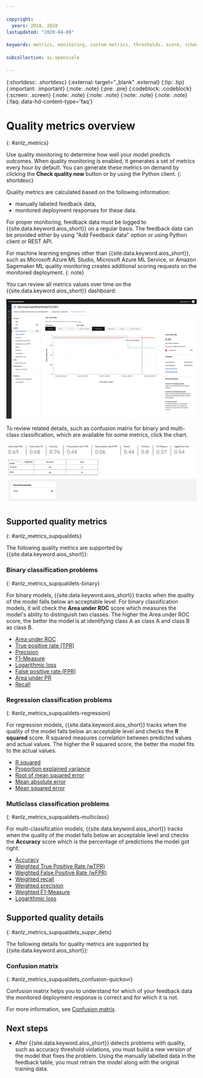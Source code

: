 ```yaml
---

copyright:
  years: 2018, 2020
lastupdated: "2020-04-08"

keywords: metrics, monitoring, custom metrics, thresholds, score, schedule, recommendation

subcollection: ai-openscale

---
```


{:shortdesc: .shortdesc}
{:external: target="_blank" .external}
{:tip: .tip}
{:important: .important}
{:note: .note}
{:pre: .pre}
{:codeblock: .codeblock}
{:screen: .screen}
{:note: .note}
{:note: .note}
{:note: .note}
{:note: .note}
{:faq: data-hd-content-type='faq'}

# Quality metrics overview
{: #anlz_metrics}

Use quality monitoring to determine how well your model predicts outcomes. When quality monitoring is enabled, it generates a set of metrics every hour by default. You can generate these metrics on demand by clicking the **Check quality now** button or by using the Python client.
{: shortdesc}

Quality metrics are calculated based on the following information:

- manually labeled feedback data,
- monitored deployment responses for these data.

For proper monitoring, feedback data must be logged to {{site.data.keyword.aios_short}} on a regular basis. The feedback data can be provided either by using "Add Feedback data" option or using Python client or REST API.

For machine learning engines other than {{site.data.keyword.aios_short}}, such as Microsoft Azure ML Studio, Microsoft Azure ML Service, or Amazon Sagemaker ML quality monitoring creates additional scoring requests on the monitored deployment.
{: note}

You can review all metrics values over time on the {{site.data.keyword.aios_short}} dashboard:

![quality metrics chart showing drift of area under ROC](images/wos-quality-area-under-roc.png)


To review related details, such as confusion matrix for binary and multi-class classification, which are available for some metrics, click the chart.

![detail table of quality metrics](images/wos-quality-confusion-matrix.png)

## Supported quality metrics
{: #anlz_metrics_supqualdets}

The following quality metrics are supported by {{site.data.keyword.aios_short}}:

### Binary classification problems
{: #anlz_metrics_supqualdets-binary}

For binary models, {{site.data.keyword.aios_short}} tracks when the quality of the model falls below an acceptable level. For binary classification models, it will check the **Area under ROC** score which measures the model's ability to distinguish two classes. The higher the Area under ROC score, the better the model is at identifying class A as class A and class B as class B.

- [Area under ROC](/docs/services/ai-openscale?topic=ai-openscale-quality_roc)
- [True positive rate (TPR)](/docs/services/ai-openscale?topic=ai-openscale-quality_tpr)
- [Precision](/docs/services/ai-openscale?topic=ai-openscale-quality_precision)
- [F1-Measure](/docs/services/ai-openscale?topic=ai-openscale-quality_f1-measr)
- [Logarithmic loss](/docs/services/ai-openscale?topic=ai-openscale-quality_log_loss)
- [False positive rate (FPR)](/docs/services/ai-openscale?topic=ai-openscale-quality_fpr_false)
- [Area under PR](/docs/services/ai-openscale?topic=ai-openscale-quality-area-pr)
- [Recall](/docs/services/ai-openscale?topic=ai-openscale-quality_recall)

### Regression classification problems
{: #anlz_metrics_supqualdets-regression}

For regression models, {{site.data.keyword.aios_short}} tracks when the quality of the model falls below an acceptable level and checks the **R squared** score. R squared measures correlation between predicted values and actual values. The higher the R squared score, the better the model fits to the actual values.

- [R squared](/docs/services/ai-openscale?topic=ai-openscale-quality_r_squared)
- [Proportion explained variance](/docs/services/ai-openscale?topic=ai-openscale-quality_var)
- [Root of mean squared error](/docs/services/ai-openscale?topic=ai-openscale-supqualdets_squ_errors_mean)
- [Mean absolute error](/docs/services/ai-openscale?topic=ai-openscale-quality_abserror)
- [Mean squared error](/docs/services/ai-openscale?topic=ai-openscale-quality_squerror)

### Mutliclass classification problems
{: #anlz_metrics_supqualdets-multiclass}

For multi-classification models, {{site.data.keyword.aios_short}} tracks when the quality of the model falls below an acceptable level and checks the **Accuracy** score which is the percentage of predictions the model got right.

- [Accuracy](/docs/services/ai-openscale?topic=ai-openscale-accuracy-opener)
- [Weighted True Positive Rate (wTPR)](/docs/services/ai-openscale?topic=ai-openscale-quality-wtpr)
- [Weighted False Positive Rate (wFPR)](/docs/services/ai-openscale?topic=ai-openscale-quality_wfpr_weighted)
- [Weighted recall](/docs/services/ai-openscale?topic=ai-openscale-quality_weighted_recall)
- [Weighted precision](/docs/services/ai-openscale?topic=ai-openscale-quality_wgth_prec)
- [Weighted F1-Measure](/docs/services/ai-openscale?topic=ai-openscale-quality_wght_f1-measure)
- [Logarithmic loss](/docs/services/ai-openscale?topic=ai-openscale-quality_log_loss)


## Supported quality details
{: #anlz_metrics_supqualdets_suppr_dets}

The following details for quality metrics are supported by {{site.data.keyword.aios_short}}:

### Confusion matrix
{: #anlz_metrics_supqualdets_confusion-quickovr}

Confusion matrix helps you to understand for which of your feedback data the monitored deployment response is correct and for which it is not.

For more information, see [Confusion matrix](/docs/services/ai-openscale?topic=ai-openscale-it-conf-mtx).

## Next steps

- After {{site.data.keyword.aios_short}} detects problems with quality, such as accuracy threshold violations, you must build a new version of the model that fixes the problem. Using the manually labelled data in the feedback table, you must retrain the model along with the original training data.

